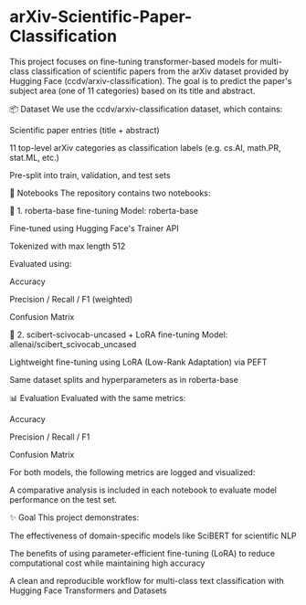 # arXiv-Scientific-Paper-Classification

This project focuses on fine-tuning transformer-based models for multi-class classification of scientific papers from the arXiv dataset provided by Hugging Face (ccdv/arxiv-classification). The goal is to predict the paper's subject area (one of 11 categories) based on its title and abstract.

📦 Dataset
We use the ccdv/arxiv-classification dataset, which contains:

Scientific paper entries (title + abstract)

11 top-level arXiv categories as classification labels
(e.g. cs.AI, math.PR, stat.ML, etc.)

Pre-split into train, validation, and test sets

📁 Notebooks
The repository contains two notebooks:

📘 1. roberta-base fine-tuning
Model: roberta-base

Fine-tuned using Hugging Face's Trainer API

Tokenized with max length 512

Evaluated using:

Accuracy

Precision / Recall / F1 (weighted)

Confusion Matrix

🧪 2. scibert-scivocab-uncased + LoRA fine-tuning
Model: allenai/scibert_scivocab_uncased

Lightweight fine-tuning using LoRA (Low-Rank Adaptation) via PEFT

Same dataset splits and hyperparameters as in roberta-base

📊 Evaluation
Evaluated with the same metrics:

Accuracy

Precision / Recall / F1

Confusion Matrix

For both models, the following metrics are logged and visualized:

A comparative analysis is included in each notebook to evaluate model performance on the test set.

✨ Goal
This project demonstrates:

The effectiveness of domain-specific models like SciBERT for scientific NLP

The benefits of using parameter-efficient fine-tuning (LoRA) to reduce computational cost while maintaining high accuracy

A clean and reproducible workflow for multi-class text classification with Hugging Face Transformers and Datasets
